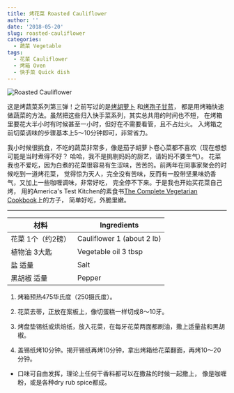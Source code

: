 ```yaml
---
title: 烤花菜 Roasted Cauliflower
author: ''
date: '2018-05-20'
slug: roasted-cauliflower
categories:
  - 蔬菜 Vegetable
tags:
  - 花菜 Cauliflower
  - 烤箱 Oven
  - 快手菜 Quick dish
---
```

![Roasted Cauliflower](/img/2018-05-13-roasted-cauliflower.jpg)

这是烤蔬菜系列第三弹！之前写过的是[烤胡萝卜](http://liyingbo.com/cooking/2018/01/13/roasted-carrots/)
和[烤孢子甘蓝](http://liyingbo.com/cooking/2018/01/21/roasted-brussels-sprouts/)，
都是用烤箱快速做蔬菜的方法。虽然把这些归入快手菜系列，其实总共用的时间也不短，
在烤箱里要花大半小时有时候甚至一小时，但好在不需要看管，且不占灶火。
入烤箱之前切菜调味的步骤基本上5～10分钟即可，非常省力。

我小时候很挑食，不吃的蔬菜非常多，像是茄子胡萝卜卷心菜都不喜欢（现在想想可能是当时煮得不好？
哈哈，我不是挑剔妈妈的厨艺，请妈妈不要生气）。
花菜我也不爱吃，因为白煮的花菜很容易有生涩味，苦苦的。前两年在同事家聚会的时候吃到一道烤花菜，
觉得惊为天人，完全没有苦味，反而有一股带坚果味奶香气，又加上一些咖喱调味，非常好吃，
完全停不下来。于是我也开始买花菜自己烤，
用的America's Test Kitchen的素食书[The Complete Vegetarian Cookbook](https://www.amazon.com/Complete-Vegetarian-Cookbook-Foolproof-Recipes/dp/1936493969/)上的方子，
简单好吃，外脆里嫩。

___
|材料                                   |Ingredients            |
|---------------------------------------|-------------------------|
|花菜 1个（约2磅）                      |Cauliflower 1 (about 2 lb)       |
|植物油 3大匙                           |Vegetable oil 3 tbsp            |
|盐 适量                                |Salt              |
|黑胡椒 适量                            |Pepper             |

1. 烤箱预热475华氏度（250摄氏度）。

2. 花菜去蒂，正放在案板上，像切蛋糕一样切成8～10牙。

3. 烤盘垫锡纸或烘焙纸，放入花菜，在每牙花菜两面都刷油，撒上适量盐和黑胡椒。

4. 盖锡纸烤10分钟。揭开锡纸再烤10分钟，拿出烤箱给花菜翻面，再烤10～20分钟。

* 口味可自由发挥，理论上任何干香料都可以在撒盐的时候一起撒上，
像是咖喱粉，或是各种dry rub spice都成。
